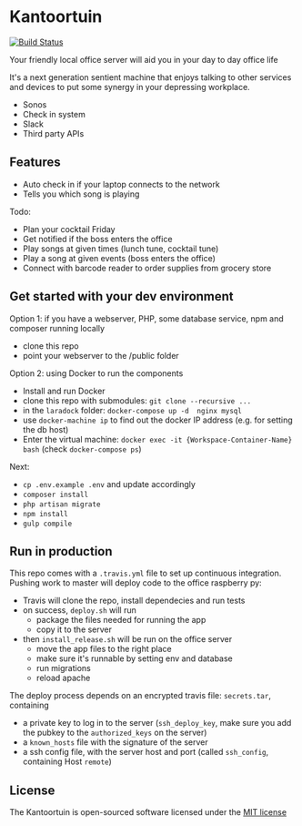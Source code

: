# Kantoortuin

[![Build Status](https://travis-ci.org/orottier/local-office-server.svg?branch=master)](https://travis-ci.org/orottier/local-office-server)

Your friendly local office server will aid you in your day to day office life

It's a next generation sentient machine that enjoys talking to other services and devices to put some synergy in your depressing workplace.
- Sonos
- Check in system
- Slack
- Third party APIs

## Features

- Auto check in if your laptop connects to the network
- Tells you which song is playing

Todo:
- Plan your cocktail Friday
- Get notified if the boss enters the office
- Play songs at given times (lunch tune, cocktail tune)
- Play a song at given events (boss enters the office)
- Connect with barcode reader to order supplies from grocery store

## Get started with your dev environment

Option 1: if you have a webserver, PHP, some database service, npm and composer running locally
- clone this repo
- point your webserver to the /public folder

Option 2: using Docker to run the components
- Install and run Docker
- clone this repo with submodules: `git clone --recursive ...`
- in the `laradock` folder: `docker-compose up -d  nginx mysql`
- use `docker-machine ip` to find out the docker IP address (e.g. for setting the db host)
- Enter the virtual machine: `docker exec -it {Workspace-Container-Name} bash` (check `docker-compose ps`)

Next:

- `cp .env.example .env` and update accordingly
- `composer install`
- `php artisan migrate`
- `npm install`
- `gulp compile`

## Run in production

This repo comes with a `.travis.yml` file to set up continuous integration. Pushing work to master will deploy code to the office raspberry py:
- Travis will clone the repo, install dependecies and run tests
- on success, `deploy.sh` will run
    - package the files needed for running the app
    - copy it to the server
- then `install_release.sh` will be run on the office server
    - move the app files to the right place
    - make sure it's runnable by setting env and database
    - run migrations
    - reload apache

The deploy process depends on an encrypted travis file: `secrets.tar`, containing
 - a private key to log in to the server (`ssh_deploy_key`, make sure you add the pubkey to the `authorized_keys` on the server)
 - a `known_hosts` file with the signature of the server
 - a ssh config file, with the server host and port (called `ssh_config`, containing Host `remote`)

## License

The Kantoortuin is open-sourced software licensed under the [MIT license](http://opensource.org/licenses/MIT)
